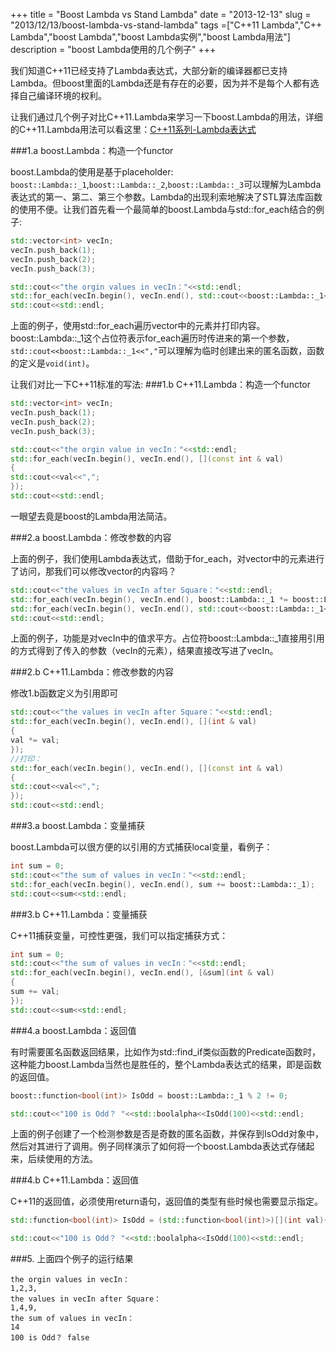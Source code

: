 +++
title = "Boost Lambda vs Stand Lambda"
date = "2013-12-13"
slug = "2013/12/13/boost-lambda-vs-stand-lambda"
tags =["C++11 Lambda","C++ Lambda","boost Lambda","boost Lambda实例","boost Lambda用法"]
description = "boost Lambda使用的几个例子"
+++

我们知道C++11已经支持了Lambda表达式，大部分新的编译器都已支持Lambda。但boost里面的Lambda还是有存在的必要，因为并不是每个人都有选择自己编译环境的权利。

让我们通过几个例子对比C++11.Lambda来学习一下boost.Lambda的用法，详细的C++11.Lambda用法可以看这里：[C++11系列-Lambda表达式][1]

###1.a boost.Lambda：构造一个functor

boost.Lambda的使用是基于placeholder: `boost::Lambda::_1`,`boost::Lambda::_2`,`boost::Lambda::_3`可以理解为Lambda表达式的第一、第二、第三个参数。Lambda的出现利索地解决了STL算法库函数的使用不便。让我们首先看一个最简单的boost.Lambda与std::for_each结合的例子:

```cpp
std::vector<int> vecIn;
vecIn.push_back(1);
vecIn.push_back(2);
vecIn.push_back(3);

std::cout<<"the orgin values in vecIn："<<std::endl;
std::for_each(vecIn.begin(), vecIn.end(), std::cout<<boost::Lambda::_1<<",");
std::cout<<std::endl;
```

上面的例子，使用std::for_each遍历vector中的元素并打印内容。boost::Lambda::_1这个占位符表示for_each遍历时传进来的第一个参数，`std::cout<<boost::Lambda::_1<<","`可以理解为临时创建出来的匿名函数，函数的定义是`void(int)`。

让我们对比一下C++11标准的写法:
###1.b C++11.Lambda：构造一个functor

```cpp
std::vector<int> vecIn;
vecIn.push_back(1);
vecIn.push_back(2);
vecIn.push_back(3);

std::cout<<"the orgin value in vecIn："<<std::endl;
std::for_each(vecIn.begin(), vecIn.end(), [](const int & val)
{
std::cout<<val<<",";
});
std::cout<<std::endl;
```
一眼望去竟是boost的Lambda用法简洁。

###2.a boost.Lambda：修改参数的内容

上面的例子，我们使用Lambda表达式，借助于for_each，对vector中的元素进行了访问，那我们可以修改vector的内容吗？

```cpp
std::cout<<"the values in vecIn after Square："<<std::endl;
std::for_each(vecIn.begin(), vecIn.end(), boost::Lambda::_1 *= boost::Lambda::_1);
std::for_each(vecIn.begin(), vecIn.end(), std::cout<<boost::Lambda::_1<<",");//打印
std::cout<<std::endl;
```
上面的例子，功能是对vecIn中的值求平方。占位符boost::Lambda::_1直接用引用的方式得到了传入的参数（vecIn的元素），结果直接改写进了vecIn。

###2.b C++11.Lambda：修改参数的内容

修改1.b函数定义为引用即可

```cpp
std::cout<<"the values in vecIn after Square："<<std::endl;
std::for_each(vecIn.begin(), vecIn.end(), [](int & val)
{
val *= val;
});
//打印：
std::for_each(vecIn.begin(), vecIn.end(), [](const int & val)
{
std::cout<<val<<",";
});
std::cout<<std::endl;
```
###3.a boost.Lambda：变量捕获

boost.Lambda可以很方便的以引用的方式捕获local变量，看例子：

```cpp
int sum = 0;
std::cout<<"the sum of values in vecIn："<<std::endl;
std::for_each(vecIn.begin(), vecIn.end(), sum += boost::Lambda::_1);
std::cout<<sum<<std::endl;
```

###3.b C++11.Lambda：变量捕获

C++11捕获变量，可控性更强，我们可以指定捕获方式：

```cpp
int sum = 0;
std::cout<<"the sum of values in vecIn："<<std::endl;
std::for_each(vecIn.begin(), vecIn.end(), [&sum](int & val)
{
sum += val;
});
std::cout<<sum<<std::endl;
```

###4.a boost.Lambda：返回值

有时需要匿名函数返回结果，比如作为std::find_if类似函数的Predicate函数时，这种能力boost.Lambda当然也是胜任的，整个Lambda表达式的结果，即是函数的返回值。

```cpp
boost::function<bool(int)> IsOdd = boost::Lambda::_1 % 2 != 0; 

std::cout<<"100 is Odd？ "<<std::boolalpha<<IsOdd(100)<<std::endl;
```
上面的例子创建了一个检测参数是否是奇数的匿名函数，并保存到IsOdd对象中，然后对其进行了调用。例子同样演示了如何将一个boost.Lambda表达式存储起来，后续使用的方法。

###4.b C++11.Lambda：返回值

C++11的返回值，必须使用return语句，返回值的类型有些时候也需要显示指定。
```cpp
std::function<bool(int)> IsOdd = (std::function<bool(int)>)[](int val){return val % 2 != 0;};

std::cout<<"100 is Odd？ "<<std::boolalpha<<IsOdd(100)<<std::endl;
```

###5. 上面四个例子的运行结果

    the orgin values in vecIn：
    1,2,3,
    the values in vecIn after Square：
    1,4,9,
    the sum of values in vecIn：
    14
    100 is Odd？ false

[1]:/blog/2013/08/11/lambda-closures/
